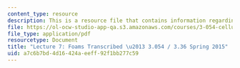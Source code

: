 ```yaml
---
content_type: resource
description: This is a resource file that contains information regarding lecture 7.
file: https://ol-ocw-studio-app-qa.s3.amazonaws.com/courses/3-054-cellular-solids-structure-properties-and-applications-spring-2015/a7c6b7bd4d16424aeeff92f1bb277c59_MIT3_054S15_L7_foams_trans.pdf
file_type: application/pdf
resourcetype: Document
title: "Lecture 7: Foams Transcribed \u2013 3.054 / 3.36 Spring 2015"
uid: a7c6b7bd-4d16-424a-eeff-92f1bb277c59
---
```

